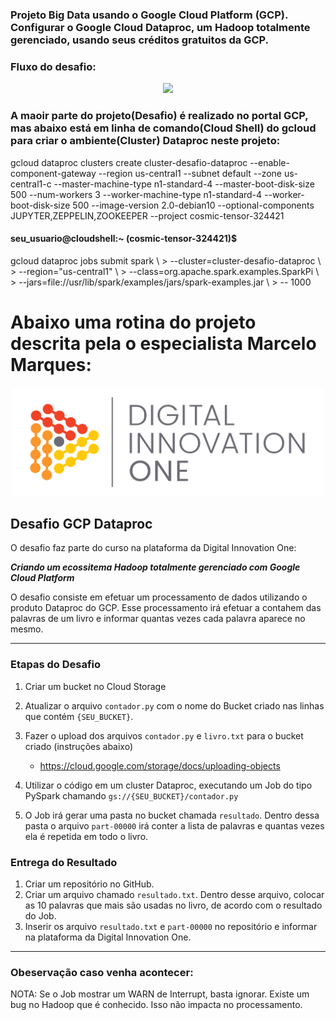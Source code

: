 ### Projeto Big Data usando o Google Cloud Platform (GCP). Configurar o Google Cloud Dataproc, um Hadoop totalmente gerenciado, usando seus créditos gratuitos da GCP.

### Fluxo do desafio:

<p align="center"><img src="./fluxoDesadio.png" width="500"></p>

### A maoir parte do projeto(Desafio) é realizado no portal GCP, mas abaixo está em linha de comando(Cloud Shell) do gcloud para criar o ambiente(Cluster) Dataproc neste projeto:

gcloud dataproc clusters create cluster-desafio-dataproc --enable-component-gateway --region us-central1 --subnet default --zone us-central1-c --master-machine-type n1-standard-4 --master-boot-disk-size 500 --num-workers 3 --worker-machine-type n1-standard-4 --worker-boot-disk-size 500 --image-version 2.0-debian10 --optional-components JUPYTER,ZEPPELIN,ZOOKEEPER --project cosmic-tensor-324421

<h4>seu_usuario@cloudshell:~ (cosmic-tensor-324421)$ </h4> gcloud dataproc jobs submit spark \
> --cluster=cluster-desafio-dataproc \
> --region="us-central1" \
> --class=org.apache.spark.examples.SparkPi \
> --jars=file://usr/lib/spark/examples/jars/spark-examples.jar \
> -- 1000


# Abaixo uma rotina do projeto descrita pela o especialista Marcelo Marques:

<p align="center"><img src="./DIO.png" width="500"></p>

## Desafio GCP Dataproc

O desafio faz parte do curso na plataforma da Digital Innovation One:

__*Criando um ecossitema Hadoop totalmente gerenciado com Google Cloud Platform*__

O desafio consiste em efetuar um processamento de dados utilizando o produto Dataproc do GCP. Esse processamento irá efetuar a contahem das palavras de um livro e informar quantas vezes cada palavra aparece no mesmo.

---

### Etapas do Desafio

1. Criar um bucket no Cloud Storage
1. Atualizar o arquivo ```contador.py``` com o nome do Bucket criado nas linhas que contém ```{SEU_BUCKET}```.
1. Fazer o upload dos arquivos ```contador.py``` e ```livro.txt``` para o bucket criado (instruções abaixo)
    - https://cloud.google.com/storage/docs/uploading-objects

1. Utilizar o código em um cluster Dataproc, executando um Job do tipo PySpark chamando ```gs://{SEU_BUCKET}/contador.py```
1. O Job irá gerar uma pasta no bucket chamada ```resultado```. Dentro dessa pasta o arquivo ```part-00000``` irá conter a lista de palavras e quantas vezes ela é repetida em todo o livro.

### Entrega do Resultado

1. Criar um repositório no GitHub.
2. Criar um arquivo chamado ```resultado.txt```. Dentro desse arquivo, colocar as 10 palavras que mais são usadas no livro, de acordo com o resultado do Job.
3. Inserir os arquivo ```resultado.txt``` e ```part-00000``` no repositório e informar na plataforma da Digital Innovation One.

---

### Obeservação caso venha acontecer:

NOTA: Se o Job mostrar um WARN de Interrupt, basta ignorar. Existe um bug no Hadoop que é conhecido. Isso não impacta no processamento.


